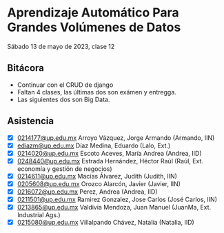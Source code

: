 Aprendizaje Automático Para Grandes Volúmenes de Datos
======================================================

Sábado 13 de mayo de 2023, clase 12

Bitácora
--------

- Continuar con el CRUD de django
- Faltan 4 clases, las últimas dos son exámen y entregga.
- Las siguientes dos son Big Data.

Asistencia
----------

- [x] 0214177@up.edu.mx Arroyo Vázquez, Jorge Armando (Armando, IIN)
- [x] ediazm@up.edu.mx  Díaz Medina, Eduardo (Lalo, Ext.)
- [x] 0214020@up.edu.mx Escoto Aceves, María Andrea (Andrea, IID)
- [x] 0248440@up.edu.mx Estrada Hernández, Héctor Raúl (Raúl, Ext. economía y gestión de negocios)
- [x] 0214611@up.edu.mx Macías Álvarez, Judith (Judith, IIN)
- [x] 0205608@up.edu.mx Orozco Alarcón, Javier (Javier, IIN) 
- [x] 0216072@up.edu.mx Perez, Andrea (Andrea, IID)
- [x] 0211501@up.edu.mx Ramirez Gonzalez, Jose Carlos (José Carlos, IIN)
- [x] 0213865@up.edu.mx Valdivia Mendoza, Juan Manuel (JuanMa, Ext. Industrial Ags.)
- [x] 0215080@up.edu.mx Villalpando Chávez, Natalia (Natalia, IID)
